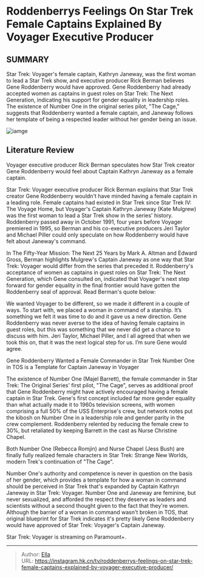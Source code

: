 # Roddenberrys Feelings On Star Trek Female Captains Explained By Voyager Executive Producer


## SUMMARY 



  Star Trek: Voyager&#39;s female captain, Kathryn Janeway, was the first woman to lead a Star Trek show, and executive producer Rick Berman believes Gene Roddenberry would have approved.   Gene Roddenberry had already accepted women as captains in guest roles on Star Trek: The Next Generation, indicating his support for gender equality in leadership roles.   The existence of Number One in the original series pilot, &#34;The Cage,&#34; suggests that Roddenberry wanted a female captain, and Janeway follows her template of being a respected leader without her gender being an issue.  

![iamge](https://static1.srcdn.com/wordpress/wp-content/uploads/2023/09/janeway-star-trek-voyager-tos-cast.jpg)

## Literature Review
Voyager executive producer Rick Berman speculates how Star Trek creator Gene Roddenberry would feel about Captain Kathryn Janeway as a female captain.




Star Trek: Voyager executive producer Rick Berman explains that Star Trek creator Gene Roddenberry wouldn&#39;t have minded having a female captain in a leading role. Female captains had existed in Star Trek since Star Trek IV: The Voyage Home, but Voyager&#39;s Captain Kathryn Janeway (Kate Mulgrew) was the first woman to lead a Star Trek show in the series&#39; history. Roddenberry passed away in October 1991, four years before Voyager premiered in 1995, so Berman and his co-executive producers Jeri Taylor and Michael Piller could only speculate on how Roddenberry would have felt about Janeway&#39;s command.




In The Fifty-Year Mission: The Next 25 Years by Mark A. Altman and Edward Gross, Berman highlights Mulgrew&#39;s Captain Janeway as one way that Star Trek: Voyager would differ from the series that preceded it. Roddenberry&#39;s acceptance of women as captains in guest roles on Star Trek: The Next Generation, which Gene consulted on, indicated that Voyager&#39;s next step forward for gender equality in the final frontier would have gotten the Roddenberry seal of approval. Read Berman&#39;s quote below:


We wanted Voyager to be different, so we made it different in a couple of ways. To start with, we placed a woman in command of a starship. It’s something we felt it was time to do and it gave us a new direction. Gene Roddenberry was never averse to the idea of having female captains in guest roles, but this was something that we never did get a chance to discuss with him. Jeri Taylor, Michael Piller, and I all agreed that when we took this on, that it was the next logical step for us. I’m sure Gene would agree.






 Gene Roddenberry Wanted a Female Commander in Star Trek 
Number One in TOS is a Template for Captain Janeway in Voyager
         

The existence of Number One (Majel Barrett), the female commander in Star Trek: The Original Series&#39; first pilot, &#34;The Cage&#34;, serves as additional proof that Gene Roddenberry might have actively encouraged having a female captain in Star Trek. Gene&#39;s first concept included far more gender equality than what actually made it to 1960s television screens, with women comprising a full 50% of the USS Enterprise&#39;s crew, but network notes put the kibosh on Number One in a leadership role and gender parity in the crew complement. Roddenberry relented by reducing the female crew to 30%, but retaliated by keeping Barrett in the cast as Nurse Christine Chapel.



Both Number One (Rebecca Romjin) and Nurse Chapel (Jess Bush) are finally fully realized female characters in Star Trek: Strange New Worlds, modern Trek&#39;s continuation of &#34;The Cage&#34;.







Number One&#39;s authority and competence is never in question on the basis of her gender, which provides a template for how a woman in command should be perceived in Star Trek that&#39;s expanded by Captain Kathryn Janeway in Star Trek: Voyager. Number One and Janeway are feminine, but never sexualized, and afforded the respect they deserve as leaders and scientists without a second thought given to the fact that they&#39;re women. Although the barrier of a woman in command wasn&#39;t broken in TOS, that original blueprint for Star Trek indicates it&#39;s pretty likely Gene Roddenberry would have approved of Star Trek: Voyager&#39;s Captain Janeway.



Star Trek: Voyager is streaming on Paramount&#43;. 






---

> Author: [Ella](https://instagram.hk.cn/)  
> URL: https://instagram.hk.cn/tv/roddenberrys-feelings-on-star-trek-female-captains-explained-by-voyager-executive-producer/  

